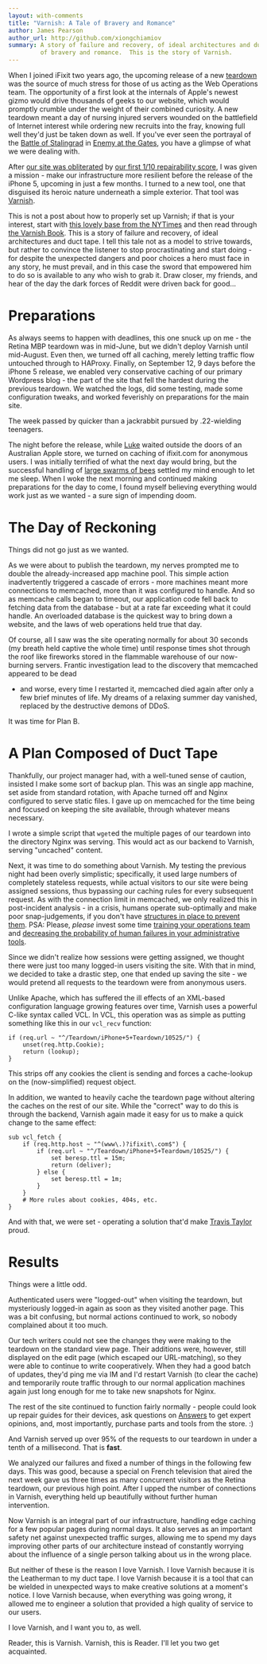 ```yaml
---
layout: with-comments
title: "Varnish: A Tale of Bravery and Romance"
author: James Pearson
author_url: http://github.com/xiongchiamiov
summary: A story of failure and recovery, of ideal architectures and duct tape,
         of bravery and romance.  This is the story of Varnish.
---
```


When I joined iFixit two years ago, the upcoming release of a new [teardown]
was the source of much stress for those of us acting as the Web Operations
team.  The opportunity of a first look at the internals of Apple's newest gizmo
would drive thousands of geeks to our website, which would promptly crumble
under the weight of their combined curiosity.  A new teardown meant a day of
nursing injured servers wounded on the battlefield of Internet interest while
ordering new recruits into the fray, knowing full well they'd just be taken
down as well.  If you've ever seen the portrayal of the [Battle of Stalingrad]
in [Enemy at the Gates], you have a glimpse of what we were dealing with.

After [our site was obliterated][retina fail] by [our first 1/10 repairability
score][retina post], I was given a mission - make our infrastructure more
resilient before the release of the iPhone 5, upcoming in just a few months.  I
turned to a new tool, one that disguised its heroic nature underneath a simple
exterior.  That tool was [Varnish].

This is not a post about how to properly set up Varnish; if that is your
interest, start with [this lovely base from the NYTimes][nytimes] and then read
through [the Varnish Book].  This is a story of failure and recovery, of ideal
architectures and duct tape.  I tell this tale not as a model to strive
towards, but rather to convince the listener to stop procrastinating and start
doing - for despite the unexpected dangers and poor choices a hero must face in
any story, he must prevail, and in this case the sword that empowered him to do
so is available to any who wish to grab it.  Draw closer, my friends, and hear
of the day the dark forces of Reddit were driven back for good...

[teardown]: http://www.ifixit.com/teardown
[Battle of Stalingrad]: http://en.wikipedia.org/wiki/Battle_of_Stalingrad
[Enemy at the Gates]: http://www.imdb.com/title/tt0215750/
[retina fail]: http://www.reddit.com/r/technology/comments/uzt1n/apples_new_mbp_dubbed_the_least_repairable_laptop/c502sx7
[retina post]: http://ifixit.org/2753/macbook-pro-with-retina-display-teardown/
[Varnish]: https://www.varnish-cache.org/
[nytimes]: http://open.blogs.nytimes.com/2010/09/15/using-varnish-so-news-doesnt-break-your-server/
[the Varnish Book]: https://www.varnish-software.com/static/book/

# Preparations

As always seems to happen with deadlines, this one snuck up on me - the Retina
MBP teardown was in mid-June, but we didn't deploy Varnish until mid-August.
Even then, we turned off all caching, merely letting traffic flow untouched
through to HAProxy.  Finally, on September 12, 9 days before the iPhone 5
release, we enabled very conservative caching of our primary Wordpress blog -
the part of the site that fell the hardest during the previous teardown.  We
watched the logs, did some testing, made some configuration tweaks, and worked
feverishly on preparations for the main site.

The week passed by quicker than a jackrabbit pursued by .22-wielding teenagers.

The night before the release, while [Luke] waited outside the doors of an
Australian Apple store, we turned on caching of ifixit.com for anonymous users.
I was initially terrified of what the next day would bring, but the successful
handling of [large swarms of bees][bwmg] settled my mind enough to let me
sleep.  When I woke the next morning and continued making preparations for the
day to come, I found myself believing everything would work just as we wanted -
a sure sign of impending doom.

[Luke]: http://www.ifixit.com/User/Contributions/4/Luke+Soules
[bwmg]: https://github.com/newsapps/beeswithmachineguns

# The Day of Reckoning

Things did not go just as we wanted.

As we were about to publish the teardown, my nerves prompted me to double the
already-increased app machine pool.  This simple action inadvertently triggered
a cascade of errors - more machines meant more connections to memcached, more
than it was configured to handle.  And so as memcache calls began to timeout,
our application code fell back to fetching data from the database - but at a
rate far exceeding what it could handle.  An overloaded database is the
quickest way to bring down a website, and the laws of web operations held true
that day.

Of course, all I saw was the site operating normally for about 30 seconds (my
breath held captive the whole time) until response times shot through the roof
like fireworks stored in the flammable warehouse of our now-burning servers.
Frantic investigation lead to the discovery that memcached appeared to be dead
- and worse, every time I restarted it, memcached died again after only a few
brief minutes of life.  My dreams of a relaxing summer day vanished, replaced
by the destructive demons of DDoS.

It was time for Plan B.

# A Plan Composed of Duct Tape

Thankfully, our project manager had, with a well-tuned sense of caution,
insisted I make some sort of backup plan.  This was an single app machine, set
aside from standard rotation, with Apache turned off and Nginx configured to
serve static files.  I gave up on memcached for the time being and focused on
keeping the site available, through whatever means necessary.

I wrote a simple script that `wget`ed the multiple pages of our teardown into
the directory Nginx was serving.  This would act as our backend to Varnish,
serving "uncached" content.

Next, it was time to do something about Varnish.  My testing the previous night
had been overly simplistic; specifically, it used large numbers of completely
stateless requests, while actual visitors to our site were being assigned
sessions, thus bypassing our caching rules for every subsequent request.  As
with the connection limit in memcached, we only realized this in post-incident
analysis - in a crisis, humans operate sub-optimally and make poor
snap-judgements, if you don't have [structures in place to prevent
them][training resilience].  PSA: Please, *please* invest some time [training
your operations team][ooda] and [decreasing the probability of human failures
in your administrative tools][usability in firefighting].

Since we didn't realize how sessions were getting assigned, we thought there
were just too many logged-in users visiting the site.  With that in mind, we
decided to take a drastic step, one that ended up saving the site - we would
pretend all requests to the teardown were from anonymous users.

Unlike Apache, which has suffered the ill effects of an XML-based configuration
language growing features over time, Varnish uses a powerful C-like syntax
called VCL.  In VCL, this operation was as simple as putting something like
this in our `vcl_recv` function:

    if (req.url ~ "^/Teardown/iPhone+5+Teardown/10525/") {
        unset(req.http.Cookie);
        return (lookup);
    }

This strips off any cookies the client is sending and forces a cache-lookup on
the (now-simplified) request object.

In addition, we wanted to heavily cache the teardown page without altering the
caches on the rest of our site.  While the "correct" way to do this is through
the backend, Varnish again made it easy for us to make a quick change to the
same effect:

    sub vcl_fetch {
        if (req.http.host ~ "^(www\.)?ifixit\.com$") {
            if (req.url ~ "^/Teardown/iPhone+5+Teardown/10525/") {
                set beresp.ttl = 15m;
                return (deliver);
            } else {
                set beresp.ttl = 1m;
            }
        }
        # More rules about cookies, 404s, etc.
    }

And with that, we were set - operating a solution that'd make [Travis Taylor]
proud.

[training resilience]: http://www.kitchensoap.com/2011/05/10/training-organizational-resilience-in-escalating-situations/
[ooda]: http://blog.serverfault.com/2012/07/18/ooda-for-sysadmins/
[usability in firefighting]: http://changedmy.name/2012/01/05/the-importance-of-usability-in-regards-to-fire-fighting.html
[Travis Taylor]: http://en.wikipedia.org/wiki/Rocket_City_Rednecks

# Results

Things were a little odd.

Authenticated users were "logged-out" when visiting the teardown, but
mysteriously logged-in again as soon as they visited another page.  This was a
bit confusing, but normal actions continued to work, so nobody complained about
it too much.

Our tech writers could not see the changes they were making to the teardown on
the standard view page.  Their additions were, however, still displayed on the
edit page (which escaped our URL-matching), so they were able to continue to
write cooperatively.  When they had a good batch of updates, they'd ping me via
IM and I'd restart Varnish (to clear the cache) and temporarily route traffic
through to our normal application machines again just long enough for me to
take new snapshots for Nginx.

The rest of the site continued to function fairly normally - people could look
up repair guides for their devices, ask questions on [Answers] to get expert
opinions, and, most importantly, purchase parts and tools from the store. :)

And Varnish served up over 95% of the requests to our teardown in under a tenth
of a millisecond.  That is **fast**.

We analyzed our failures and fixed a number of things in the following few
days.  This was good, because a special on French television that aired the
next week gave us three times as many concurrent visitors as the Retina
teardown, our previous high point.  After I upped the number of connections in
Varnish, everything held up beautifully without further human intervention.

Now Varnish is an integral part of our infrastructure, handling edge caching
for a few popular pages during normal days.  It also serves as an important
safety net against unexpected traffic surges, allowing me to spend my days
improving other parts of our architecture instead of constantly worrying about
the influence of a single person talking about us in the wrong place.

But neither of these is the reason I love Varnish.  I love Varnish because it
is the Leatherman to my duct tape.  I love Varnish because it is a tool that
can be wielded in unexpected ways to make creative solutions at a moment's
notice.  I love Varnish because, when everything was going wrong, it allowed me
to engineer a solution that provided a high quality of service to our users.

I love Varnish, and I want you to, as well.

Reader, this is Varnish.  Varnish, this is Reader.  I'll let you two get
acquainted.

[Answers]:  http://www.ifixit.com/Answers

